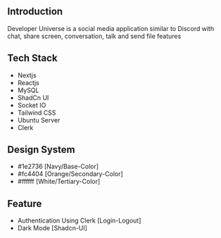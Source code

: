 ## Introduction

Developer Universe is a social media application similar to Discord with chat, share screen, conversation, talk and send file features

## Tech Stack

- Nextjs
- Reactjs
- MySQL
- ShadCn UI
- Socket IO
- Tailwind CSS
- Ubuntu Server
- Clerk

## Design System

- #1e2736 [Navy/Base-Color]
- #fc4404 [Orange/Secondary-Color]
- #ffffff [White/Tertiary-Color]

## Feature 

- Authentication Using Clerk [Login-Logout] 
- Dark Mode [Shadcn-UI]
